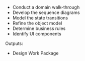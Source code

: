 * Conduct a domain walk-through
* Develop the sequence diagrams
* Model the state transitions
* Refine the object model
* Determine business rules
* Identify UI components

Outputs:

* Design Work Package